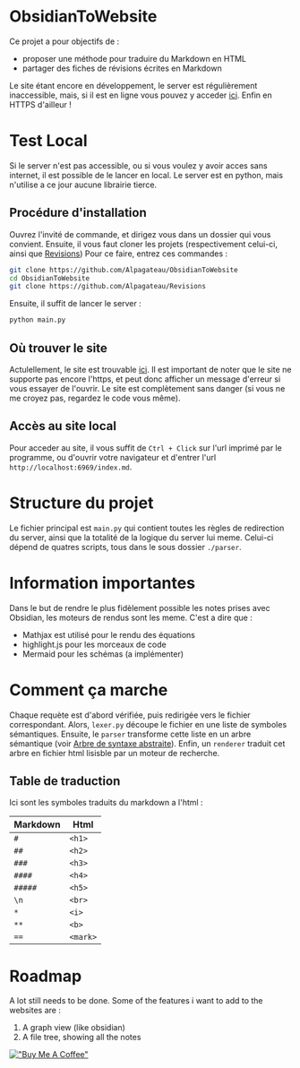 # ObsidianToWebsite
Ce projet a pour objectifs de :
- proposer une méthode pour traduire du Markdown en HTML 
- partager des fiches de révisions écrites en Markdown 


Le site étant encore en développement, le server est régulièrement inaccessible, mais, si il est en ligne vous pouvez y acceder [ici](https://mnadaud.fr/index.md). 
Enfin en HTTPS d'ailleur ! 

# Test Local 
Si le server n'est pas accessible, ou si vous voulez y avoir acces sans internet, il est possible de le lancer en local. 
Le server est en python, mais n'utilise a ce jour aucune librairie tierce. 

## Procédure d'installation 
Ouvrez l'invité de commande, et dirigez vous dans un dossier qui vous convient.
Ensuite, il vous faut cloner les projets (respectivement celui-ci, ainsi que [Revisions](https://github.com/Alpagateau/Revisions))
Pour ce faire, entrez ces commandes :
```bash 
git clone https://github.com/Alpagateau/ObsidianToWebsite 
cd ObsidianToWebsite 
git clone https://github.com/Alpagateau/Revisions 
```

Ensuite, il suffit de lancer le server :
```bash 
python main.py 
```
## Où trouver le site 
Actulellement, le site est trouvable [ici](https://mnadaud.fr/index.md). Il est important de noter que le site ne supporte pas encore l'https, et peut donc afficher un message d'erreur si vous essayer de l'ouvrir. 
Le site est complètement sans danger (si vous ne me croyez pas, regardez le code vous même). 

## Accès au site local 
Pour acceder au site, il vous suffit de `Ctrl + Click` sur l'url imprimé par le programme, ou d'ouvrir votre navigateur et d'entrer l'url `http://localhost:6969/index.md`. 

# Structure du projet 
Le fichier principal est `main.py` qui contient toutes les règles de redirection du server, ainsi que la totalité de la logique du server lui meme. 
Celui-ci dépend de quatres scripts, tous dans le sous dossier `./parser`. 

# Information importantes 
Dans le but de rendre le plus fidèlement possible les notes prises avec Obsidian, les moteurs de rendus sont les meme. C'est a dire que :
- Mathjax est utilisé pour le rendu des équations
- highlight.js pour les morceaux de code 
- Mermaid pour les schémas (a implémenter)

# Comment ça marche 
Chaque requète est d'abord vérifiée, puis redirigée vers le fichier correspondant. Alors, `lexer.py` découpe le fichier en une liste de symboles sémantiques. Ensuite, le `parser` transforme cette liste en un arbre sémantique (voir [Arbre de syntaxe abstraite](https://en.wikipedia.org/wiki/Abstract_syntax_tree)). 
Enfin, un `renderer` traduit cet arbre en fichier html lisisble par un moteur de recherche. 

## Table de traduction 
Ici sont les symboles traduits du markdown a l'html : 

| Markdown | Html     |
| -------- | -------- |
| `#`      | `<h1>`   |
| `##`     | `<h2>`   |
| `###`    | `<h3>`   |
| `####`   | `<h4>`   |
| `#####`  | `<h5>`   |
| `\n`     | `<br>`   |
| `*`      | `<i>`    |
| `**`     | `<b>`    |
| `==`     | `<mark>` |

# Roadmap
A lot still needs to be done. Some of the features i want to add to the websites are :
1. A graph view (like obsidian)
2. A file tree, showing all the notes

[!["Buy Me A Coffee"](https://www.buymeacoffee.com/assets/img/custom_images/orange_img.png)](https://www.buymeacoffee.com/alpa_)
